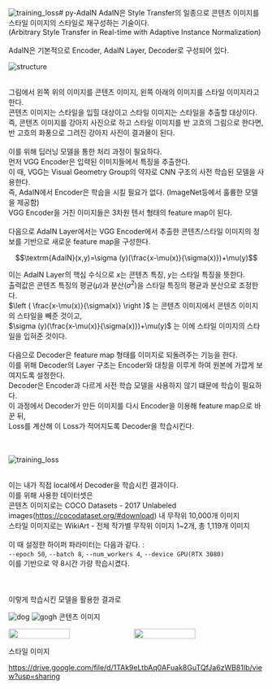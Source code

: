 ![training_loss](https://github.com/user-attachments/assets/4c517880-2aca-4e19-b981-41e7c2cdd08b)# py-AdaIN
AdaIN은 Style Transfer의 일종으로 콘텐츠 이미지를 스타일 이미지의 스타일로 재구성하는 기술이다.
<br />(Arbitrary Style Transfer in Real-time with Adaptive Instance Normalization)
<br />
<br />AdaIN은 기본적으로 Encoder, AdaIN Layer, Decoder로 구성되어 있다.

![structure](https://github.com/user-attachments/assets/bfcf1400-d075-4d32-956c-9806cfb19877)

<br />그림에서 왼쪽 위의 이미지를 콘텐츠 이미지, 왼쪽 아래의 이미지를 스타일 이미지라고 한다.
<br />콘텐츠 이미지는 스타일을 입힐 대상이고 스타일 이미지는 스타일을 추출할 대상이다.
<br />즉, 콘텐츠 이미지를 강아지 사진으로 하고 스타일 이미지를 반 고흐의 그림으로 한다면,
<br />반 고흐의 화풍으로 그려진 강아지 사진이 결과물이 된다.
<br />
<br />이를 위해 딥러닝 모델을 통한 처리 과정이 필요하다.
<br />먼저 VGG Encoder은 입력된 이미지들에서 특징을 추출한다.
<br />이 때, VGG는 Visual Geometry Group의 약자로 CNN 구조의 사전 학습된 모델을 사용한다.
<br />즉, AdaIN에서 Encoder은 학습을 시킬 필요가 없다. (ImageNet등에서 훌륭한 모델을 제공함)
<br />VGG Encoder을 거친 이미지들은 3차원 텐서 형태의 feature map이 된다.
<br />
<br />다음으로 AdaIN Layer에서는 VGG Encoder에서 추출한 콘텐츠/스타일 이미지의 정보를 기반으로 새로운 feature map을 구성한다.

$$\textrm{AdaIN}(x,y)=\sigma (y)(\frac{x-\mu(x)}{\sigma(x)})+\mu(y)$$

이는 AdaIN Layer의 핵심 수식으로 $x$는 콘텐츠 특징, $y$는 스타일 특징을 뜻한다.
<br />출력값은 콘텐츠 특징의 평균($\mu$)과 분산($\sigma ^2$)을 스타일 특징의 평균과 분산으로 조정한다.
<br />$\left ( \frac{x-\mu(x)}{\sigma(x)} \right )$ 는 콘텐츠 이미지에서 콘텐츠 이미지의 스타일을 빼준 것이고,
<br />$\sigma (y)(\frac{x-\mu(x)}{\sigma(x)})+\mu(y)$ 는 이에 스타일 이미지의 스타일을 입혀준 것이다.
<br />
<br />다음으로 Decoder은 feature map 형태를 이미지로 되돌려주는 기능을 한다.
<br />이를 위해 Decoder의 Layer 구조는 Encoder와 대칭을 이루게 하여 원본에 가깝게 보여지도록 설정한다.
<br />Decoder은 Encoder과 다르게 사전 학습 모델을 사용하지 않기 떄문에 학습이 필요하다.
<br />이 과정에서 Decoder가 만든 이미지를 다시 Encoder을 이용해 feature map으로 바꾼 뒤,
<br />Loss를 계산해 이 Loss가 적어지도록 Decoder을 학습시킨다.
<br />
<br />
<br />

![training_loss](https://github.com/user-attachments/assets/f314c78c-47aa-4d4a-a396-04b95e4c83fa)

<br />이는 내가 직접 local에서 Decoder을 학습시킨 결과이다.
<br />이를 위해 사용한 데이터셋은
<br />콘텐츠 이미지로는 COCO Datasets - 2017 Unlabeled images(https://cocodataset.org/#download) 내 무작위 10,000개 이미지
<br />스타일 이미지로는 WikiArt - 전체 작가별 무작위 이미지 1~2개, 총 1,119개 이미지
<br />
<br />이 때 설정한 하이퍼 파라미터는 다음과 같다. :
<br />`--epoch 50`, `--batch 8`, `--num_workers 4`, `--device GPU(RTX 3080)`
<br />이를 기반으로 약 8시간 가량 학습시켰다.
<br />
<br />
<br />
<br />이렇게 학습시킨 모델을 활용한 결과로

![dog](https://github.com/user-attachments/assets/ab1df342-d78e-47d8-b15b-4926f84dd29c) ![gogh](https://github.com/user-attachments/assets/290b1fa6-39b8-4da7-91e1-f593ced96d59)
콘텐츠 이미지

<div style="display: flex;">
  <img src="https://github.com/user-attachments/assets/ab1df342-d78e-47d8-b15b-4926f84dd29c" width="49%" />
  <img src="https://github.com/user-attachments/assets/290b1fa6-39b8-4da7-91e1-f593ced96d59" width="49%" />
</div>

스타일 이미지


https://drive.google.com/file/d/1TAk9eLtbAq0AFuak8GuTQfJa6zWB81Ib/view?usp=sharing
